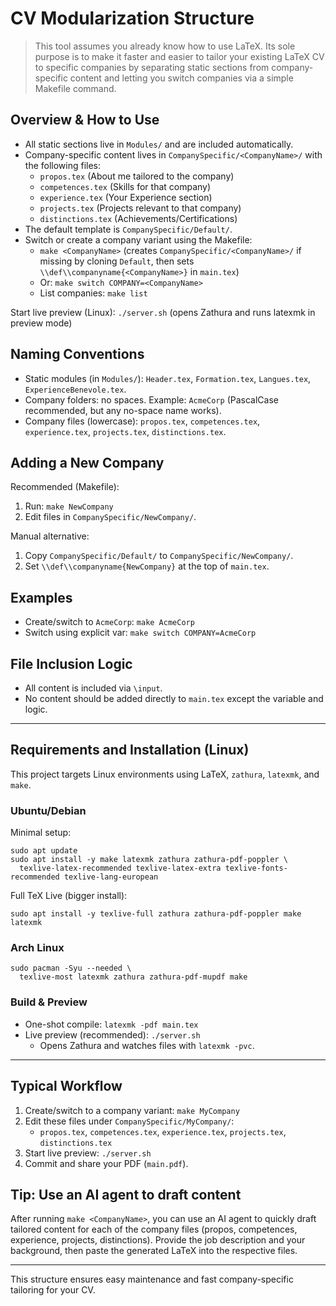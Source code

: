 # CV Modularization Structure

> This tool assumes you already know how to use LaTeX. Its sole purpose is to make it faster and easier to tailor your existing LaTeX CV to specific companies by separating static sections from company-specific content and letting you switch companies via a simple Makefile command.

## Overview & How to Use
- All static sections live in `Modules/` and are included automatically.
- Company-specific content lives in `CompanySpecific/<CompanyName>/` with the following files:
  - `propos.tex` (About me tailored to the company)
  - `competences.tex` (Skills for that company)
  - `experience.tex` (Your Experience section)
  - `projects.tex` (Projects relevant to that company)
  - `distinctions.tex` (Achievements/Certifications)
- The default template is `CompanySpecific/Default/`.
- Switch or create a company variant using the Makefile:
  - `make <CompanyName>` (creates `CompanySpecific/<CompanyName>/` if missing by cloning `Default`, then sets `\\def\\companyname{<CompanyName>}` in `main.tex`)
  - Or: `make switch COMPANY=<CompanyName>`
  - List companies: `make list`

Start live preview (Linux): `./server.sh` (opens Zathura and runs latexmk in preview mode)

## Naming Conventions
- Static modules (in `Modules/`): `Header.tex`, `Formation.tex`, `Langues.tex`, `ExperienceBenevole.tex`.
- Company folders: no spaces. Example: `AcmeCorp` (PascalCase recommended, but any no-space name works).
- Company files (lowercase): `propos.tex`, `competences.tex`, `experience.tex`, `projects.tex`, `distinctions.tex`.

## Adding a New Company
Recommended (Makefile):
1. Run: `make NewCompany`
2. Edit files in `CompanySpecific/NewCompany/`.

Manual alternative:
1. Copy `CompanySpecific/Default/` to `CompanySpecific/NewCompany/`.
2. Set `\\def\\companyname{NewCompany}` at the top of `main.tex`.

## Examples
- Create/switch to `AcmeCorp`: `make AcmeCorp`
- Switch using explicit var: `make switch COMPANY=AcmeCorp`

## File Inclusion Logic
- All content is included via `\input`.
- No content should be added directly to `main.tex` except the variable and logic.

---

## Requirements and Installation (Linux)
This project targets Linux environments using LaTeX, `zathura`, `latexmk`, and `make`.

### Ubuntu/Debian
Minimal setup:
```
sudo apt update
sudo apt install -y make latexmk zathura zathura-pdf-poppler \
  texlive-latex-recommended texlive-latex-extra texlive-fonts-recommended texlive-lang-european
```
Full TeX Live (bigger install):
```
sudo apt install -y texlive-full zathura zathura-pdf-poppler make latexmk
```

### Arch Linux
```
sudo pacman -Syu --needed \
  texlive-most latexmk zathura zathura-pdf-mupdf make
```

### Build & Preview
- One-shot compile: `latexmk -pdf main.tex`
- Live preview (recommended): `./server.sh`
  - Opens Zathura and watches files with `latexmk -pvc`.

---

## Typical Workflow
1. Create/switch to a company variant: `make MyCompany`
2. Edit these files under `CompanySpecific/MyCompany/`:
   - `propos.tex`, `competences.tex`, `experience.tex`, `projects.tex`, `distinctions.tex`
3. Start live preview: `./server.sh`
4. Commit and share your PDF (`main.pdf`).

## Tip: Use an AI agent to draft content
After running `make <CompanyName>`, you can use an AI agent to quickly draft tailored content for each of the company files (propos, competences, experience, projects, distinctions). Provide the job description and your background, then paste the generated LaTeX into the respective files.

---

This structure ensures easy maintenance and fast company-specific tailoring for your CV.
